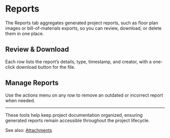 # Reports

The Reports tab aggregates generated project reports, such as floor plan images or bill-of-materials exports, so you can review, download, or delete them in one place.

## Review & Download

Each row lists the report’s details, type, timestamp, and creator, with a one-click download button for the file.

## Manage Reports

Use the actions menu on any row to remove an outdated or incorrect report when needed.

---

These tools help keep project documentation organized, ensuring generated reports remain accessible throughout the project lifecycle.

See also: [Attachments](attachments.md)
